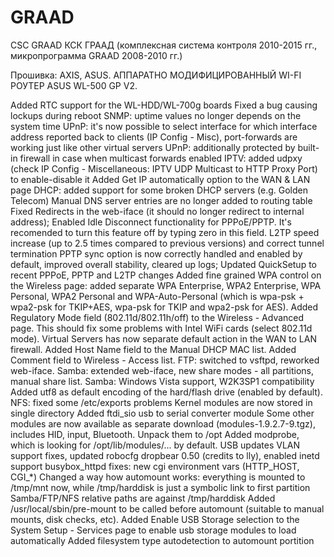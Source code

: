 # GRAAD
CSC GRAAD КСК ГРААД (комплексная система контроля 2010-2015 гг., микропрограмма GRAAD 2008-2010 гг.)

Прошивка: AXIS, ASUS. АППАРАТНО МОДИФИЦИРОВАННЫЙ WI-FI РОУТЕР ASUS WL-500 GP V2.

Added RTC support for the WL-HDD/WL-700g boards
Fixed a bug causing lockups during reboot
SNMP: uptime values no longer depends on the system time
UPnP: it's now possible to select interface for which interface address reported back to clients (IP Config - Misc), port-forwards are working just like other virtual servers
UPnP: additionally protected by built-in firewall in case when multicast forwards enabled
IPTV: added udpxy (check IP Config - Miscellaneous: IPTV UDP Multicast to HTTP Proxy Port) to enable-disable it
Added Get IP automatically option to the WAN & LAN page
DHCP: added support for some broken DHCP servers (e.g. Golden Telecom)
Manual DNS server entries are no longer added to routing table
Fixed Redirects in the web-iface (it should no longer redirect to internal address);
Enabled Idle Disconnect functionality for PPPoE/PPTP. It's recomended to turn this feature off by typing zero in this field.
L2TP speed increase (up to 2.5 times compared to previous versions) and correct tunnel termination
PPTP sync option is now correctly handled and enabled by default, improved overall stability, cleared up logs;
Updated QuickSetup to recent PPPoE, PPTP and L2TP changes
Added fine grained WPA control on the Wireless page: added separate WPA Enterprise, WPA2 Enterprise, WPA Personal, WPA2 Personal and WPA-Auto-Personal (which is wpa-psk + wpa2-psk for TKIP+AES, wpa-psk for TKIP and wpa2-psk for AES).
Added Regulatory Mode field (802.11d/802.11h/off) to the Wireless - Advanced page. This should fix some problems with Intel WiFi cards (select 802.11d mode).
Virtual Servers has now separate default action in the WAN to LAN firewall.
Added Host Name field to the Manual DHCP MAC list.
Added Comment field to Wireless - Access list.
FTP: switched to vsftpd, reworked web-iface.
Samba: extended web-iface, new share modes - all partitions, manual share list.
Samba: Windows Vista support, W2K3SP1 compatibility
Added utf8 as default encoding of the hard/flash drive (enabled by default).
NFS: fixed some /etc/exports problems
Kernel modules are now stored in single directory
Added ftdi_sio usb to serial converter module
Some other modules are now available as separate download (modules-1.9.2.7-9.tgz), includes HID, input, Bluetooth. Unpack them to /opt
Added modprobe, which is looking for /opt/lib/modules/... by default.
USB updates
VLAN support fixes, updated robocfg
dropbear 0.50 (credits to lly), enabled inetd support
busybox_httpd fixes: new cgi environment vars (HTTP_HOST, CGI_*)
Changed a way how automount works: everything is mounted to /tmp/mnt now, while /tmp/harddisk is just a symbolic link to first partition
Samba/FTP/NFS relative paths are against /tmp/harddisk
Added /usr/local/sbin/pre-mount to be called before automount (suitable to manual mounts, disk checks, etc).
Added Enable USB Storage selection to the System Setup - Services page to enable usb storage modules to load automatically
Added filesystem type autodetection to automount portition
